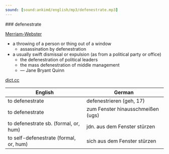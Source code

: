 ```yaml
---
sound: [sound:ankimd/english/mp3/defenestrate.mp3]
---
```


\### defenestrate

[Merriam-Webster](https://www.merriam-webster.com/dictionary/defenestrate)

- a throwing of a person or thing out of a window
    - assassination by defenestration
- a usually swift dismissal or expulsion (as from a political party or office)
    - the defenestration of political leaders
    - the mass defenestration of middle management
    - — Jane Bryant Quinn

[dict.cc](https://www.dict.cc/defenestrate)

| English        | German       |
| -------------- | ------------ |
| to defenestrate | defenestrieren (geh, 17) |
| to defenestrate | zum Fenster hinausschmeißen (ugs) |
| to defenestrate sb. (formal, or, hum) | jdn. aus dem Fenster stürzen |
| to self-defenestrate (formal, or, hum) | sich aus dem Fenster stürzen |
